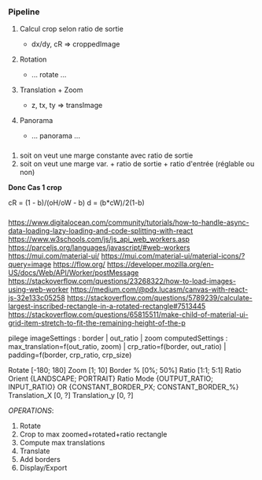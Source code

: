 ### Pipeline 

1. Calcul crop selon ratio de sortie
    - dx/dy, cR     =>  croppedImage

2. Rotation
    - ... rotate ...

3. Translation + Zoom
    - z, tx, ty        =>  transImage

5. Panorama
    - ... panorama ...



###

1. soit on veut une marge constante avec ratio de sortie
2. soit on veut une marge var. + ratio de sortie + ratio d'entrée (réglable ou non)

**Donc Cas 1 crop**

cR = (1 - b)/(oH/oW - b)
d = (b*cW)/2(1-b)

### 

https://www.digitalocean.com/community/tutorials/how-to-handle-async-data-loading-lazy-loading-and-code-splitting-with-react
https://www.w3schools.com/js/js_api_web_workers.asp
https://parceljs.org/languages/javascript/#web-workers
https://mui.com/material-ui/
https://mui.com/material-ui/material-icons/?query=image
https://flow.org/
https://developer.mozilla.org/en-US/docs/Web/API/Worker/postMessage
https://stackoverflow.com/questions/23268322/how-to-load-images-using-web-worker
https://medium.com/@pdx.lucasm/canvas-with-react-js-32e133c05258
https://stackoverflow.com/questions/5789239/calculate-largest-inscribed-rectangle-in-a-rotated-rectangle#7513445
https://stackoverflow.com/questions/65815511/make-child-of-material-ui-grid-item-stretch-to-fit-the-remaining-height-of-the-p

pilege
imageSettings    : border | out_ratio | zoom
computedSettings : max_translation=f(out_ratio, zoom) | crp_ratio=f(border, out_ratio) | padding=f(border, crp_ratio, crp_size)


Rotate                  [-180; 180]
Zoom                    [1; 10]
Border %                [0%; 50%]
Ratio                   [1:1; 5:1]
Ratio Orient            {LANDSCAPE; PORTRAIT}
Ratio Mode              {OUTPUT_RATIO; INPUT_RATIO} OR {CONSTANT_BORDER_PX; CONSTANT_BORDER_%}
Translation_X           [0, ?]
Translation_y           [0, ?]

_OPERATIONS_:
1. Rotate
2. Crop to max zoomed+rotated+ratio rectangle
3. Compute max translations
4. Translate
5. Add borders
6. Display/Export

